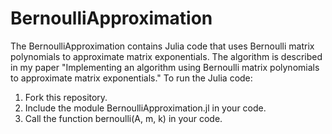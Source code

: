 # BernoulliApproximation
The BernoulliApproximation contains Julia code that uses Bernoulli matrix polynomials to approximate matrix exponentials. The algorithm is described in my paper "Implementing an algorithm using Bernoulli matrix polynomials to approximate matrix exponentials."
To run the Julia code:
1. Fork this repository.
2. Include the module BernoulliApproximation.jl in your code.
3. Call the function bernoulli(A, m, k) in your code.
